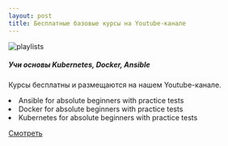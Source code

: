 ```yaml
---
layout: post
title: Бесплатные базовые курсы на Youtube-канале
---
```

<div class="row no-gutters bg-light position-relative">
  <div class="col-md-6 mb-md-0 p-md-4">
    <img src="https://raw.githubusercontent.com/rotoro-cloud/rotoro-cloud.github.io/master/images/youtube.png" class="w-100" alt="playlists">
  </div>
  <div class="col-md-6 position-static p-4 pl-md-0">
    <h5 class="mt-0">Учи основы Kubernetes, Docker, Ansible</h5>
    <p>Курсы бесплатны и размещаются на нашем Youtube-канале.
    <li> Ansible for absolute beginners with practice tests </li>
    <li> Docker for absolute beginners with practice tests </li>
    <li> Kubernetes for absolute beginners with practice tests </li>
    </p>
    <a href="https://www.youtube.com/channel/UCAKBEk-i-irZSLWnhUfguwg/playlists" class="stretched-link">Смотреть</a>
  </div>
</div>
